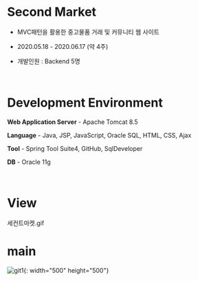 # Second Market

- MVC패턴을 활용한 중고물품 거래 및 커뮤니티 웹 사이트

- 2020.05.18 - 2020.06.17 (약 4주)

- 개발인원 : Backend 5명

<br/>

# Development Environment

**Web Application Server** - Apache Tomcat 8.5

**Language** - Java, JSP, JavaScript, Oracle SQL, HTML, CSS, Ajax

**Tool** - Spring Tool Suite4, GitHub, SqlDeveloper

**DB** - Oracle 11g

<br/>

# View

세컨트마켓.gif

# main


![git1](https://user-images.githubusercontent.com/62328928/104751223-72f16400-5798-11eb-80a7-0d9b99c53e6f.jpg){: width="500" height="500"}

